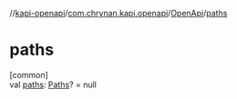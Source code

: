 //[kapi-openapi](../../../index.md)/[com.chrynan.kapi.openapi](../index.md)/[OpenApi](index.md)/[paths](paths.md)

# paths

[common]\
val [paths](paths.md): [Paths](../-paths/index.md)? = null
